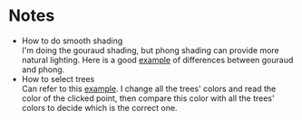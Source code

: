 Notes
=====
* How to do smooth shading<br>
I'm doing the gouraud shading, but phong shading can provide more natural lighting. Here is a good [example](http://www.cs.toronto.edu/~jacobson/phong-demo/)
of differences between gouraud and phong.
* How to select trees<br>
Can refer to this [example](http://rodger.global-linguist.com/webgl/ch10/PickFace.html). I change all the trees' colors and 
read the color of the clicked point, then compare this color with all the trees' colors to decide which is the correct one.
